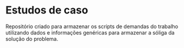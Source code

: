 # Estudos de caso
Repositório criado para armazenar os scripts de demandas do trabalho utilizando dados e informações genéricas para armazenar a sóliga da solução do problema.
